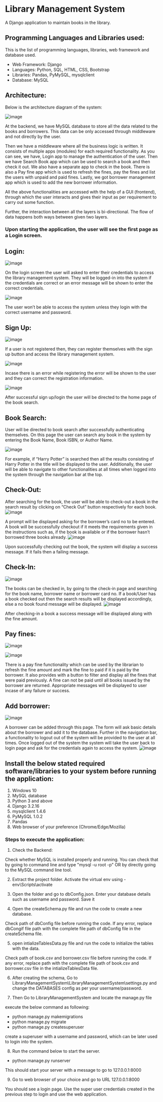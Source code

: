 # Library Management System
A Django application to maintain books in the library.

## Programming Languages and Libraries used:
This is the list of programming languages, libraries, web framework and database used.
- Web Framework: Django
- Languages: Python, SQL, HTML, CSS, Bootstrap
- Libraries: Pandas, PyMySQL, mysqlclient
- Database: MySQL

## Architecture:
Below is the architecture diagram of the system:

![image](https://user-images.githubusercontent.com/39727591/210276418-1d83018c-7df2-429b-b459-160e980097c2.png)

At the backend, we have MySQL database to store all the data related to the books and borrowers. This data can be only accessed through middleware and not directly by the user.

Then we have a middleware where all the business logic is written. It consists of multiple apps (modules) for each required functionality. As you can see, we have, Login app to manage the authentication of the user. Then we have Search Book app which can be used to search a book and then check it out. We also have a separate app to check in the book. There is also a Pay fine app which is used to refresh the fines, pay the fines and list the users with unpaid and paid fines. Lastly, we got borrower management app which is used to add the new borrower information.

All the above functionalities are accessed with the help of a GUI (frontend), through which the user interacts and gives their input as per requirement to carry out some function.

Further, the interaction between all the layers is bi-directional. The flow of data happens both ways between given two layers.

### Upon starting the application, the user will see the first page as a Login screen.

## Login:

![image](https://user-images.githubusercontent.com/39727591/210275884-7b139095-0472-4c7a-9ea4-258f8f739741.png)

On the login screen the user will asked to enter their credentials to access the library management system. They will be logged-in into the system if the credentials are correct or an error message will be shown to enter the correct credentials.

![image](https://user-images.githubusercontent.com/39727591/210275913-2bb037d8-6cd6-4307-98cf-d35e8ef507b5.png)

The user won’t be able to access the system unless they login with the correct username and password.


## Sign Up:

![image](https://user-images.githubusercontent.com/39727591/210275951-c2831d16-67f8-484f-a02e-aaa9da42cb70.png)

If a user is not registered then, they can register themselves with the sign up button and access the library management system.

![image](https://user-images.githubusercontent.com/39727591/210275964-9c9798d1-91da-4cee-8d23-96bcf17ed724.png)


Incase there is an error while registering the error will be shown to the user and they can correct the registration information.

![image](https://user-images.githubusercontent.com/39727591/210275972-cd1bfbf6-cbbe-4827-aae7-66300570ffa5.png)


After successful sign up/login the user will be directed to the home page of the book search.

## Book Search:
User will be directed to book search after successfully authenticating themselves. On this page the user can search any book in the system by entering the Book Name, Book ISBN, or Author Name.

![image](https://user-images.githubusercontent.com/39727591/210276020-becec01e-46c9-4ac5-a6a1-08bc22729301.png)

For example, if “Harry Potter” is searched then all the results consisting of Harry Potter in the title will be displayed to the user. Additionally, the user will be able to navigate to
other functionalities at all times when logged into the system through the navigation bar at the top.

## Check-Out:
After searching for the book, the user will be able to check-out a book in the search result by clicking on “Check Out” button respectively for each book.
![image](https://user-images.githubusercontent.com/39727591/210276061-9d31bcc9-81a8-46c3-8fe1-f6f699ba21c9.png)

A prompt will be displayed asking for the borrower’s card no to be entered. A book will be successfully checkout if it meets the requirements given in the instructions such as, if the book is available or if the borrower hasn’t borrowed three books already.
![image](https://user-images.githubusercontent.com/39727591/210276069-f6dfaf10-e51c-48ea-b56b-4d1c21522a4f.png)

Upon successfully checking out the book, the system will display a success message. If it fails then a failing message.
## Check-In:
![image](https://user-images.githubusercontent.com/39727591/210276077-28f5c688-e9a3-4f4e-9d6b-0f24d9efb45a.png)

The books can be checked in, by going to the check-in page and searching for the book name, borrower name or borrower card no. If a book/User has a book checked out then the search results will be displayed accordingly, else a no book found message will be displayed.
![image](https://user-images.githubusercontent.com/39727591/210276107-799193c3-7e24-4074-af26-94f10dfa0b28.png)

After checking-in a book a success message will be displayed along with the fine amount.

## Pay fines:
![image](https://user-images.githubusercontent.com/39727591/210276133-d35f1888-f9f2-437d-8a5d-8ba2e2e555bc.png)

![image](https://user-images.githubusercontent.com/39727591/210276141-2105a4c2-c19e-4944-abb7-948b2f88f389.png)

There is a pay fine functionality which can be used by the librarian to refresh the fine amount and mark the fine to paid if it is paid by the borrower. It also provides with a button to filter and display all the fines that were paid previously.
A fine can not be paid until all books issued by the borrower are returned. Appropriate messages will be displayed to user incase of any failure or success.

## Add borrower:
![image](https://user-images.githubusercontent.com/39727591/210276157-33f687df-10ea-457a-a7ec-3199c5c40f65.png)

A borrower can be added through this page. The form will ask basic details about the borrower and add it to the database.
Further in the navigation bar, a functionality to logout out of the system will be provided to the user at all times. Once logged out of the system the system will take the user back to login page and ask for the credentials again to access the system.
![image](https://user-images.githubusercontent.com/39727591/210276165-a6a8e8eb-b57e-4741-b40c-19e7f839ce82.png)


## Install the below stated required software/libraries to your system before running the application:

1. Windows 10
2. MySQL database
3. Python 3 and above
4. Django 3.2.16
5. mysqlclient 1.4.6
6. PyMySQL 1.0.2
7. Pandas
8. Web browser of your preference (Chrome/Edge/Mozilla)

### Steps to execute the application:

1. Check the Backend: 

Check whether MySQL is installed properly and running. You can check that by going to command line and type "mysql -u root -p" 
OR 
by directly going to the MySQL command line tool.

2. Extract the project folder. Activate the virtual env using - env\Scripts\activate

3. Open the folder and go to dbConfig.json. Enter your database details such as username and password. Save it

4. Open the createSchema.py file and run the code to create a new database.

Check path of dbConfig file before running the code. If any error, replace dbCongif file path with the complete file path of dbConfig file in the createSchema file.

5. open intializeTablesData.py file and run the code to initialize the tables with the data.
 
Check path of book.csv and borrower.csv file before running the code. If any error, replace path with the complete file path of book.csv and borrower.csv file in the intializeTablesData file.

6. After creating the schema, Go to LibraryManagementSystem\LibraryManagementSystem\settings.py and change the DATABASES config as per your username/password.

7. Then Go to LibraryManagementSystem and locate the manage.py file

execute the below command as following:

- python manage.py makemigrations
- python manage.py migrate
- python manage.py createsuperuser

create a superuser with a username and password, which can be later used to login into the system.

8. Run the command below to start the server.

- python manage.py runserver

This should start your server with a message to go to 127.0.0.1:8000 

9. Go to web browser of your choice and go to URL 127.0.0.1:8000

You should see a login page. Use the super user credentials created in the previous step to login and use the web application.

